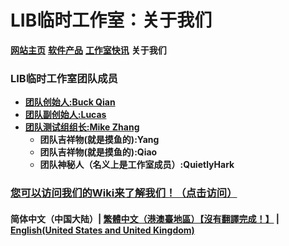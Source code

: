 # LIB临时工作室：关于我们

**[网站主页](index)** **[软件产品](Software)** **[工作室快讯](News)** **关于我们**

### LIB临时工作室团队成员

- **[团队创始人:Buck Qian](introduction/member/Buck_Qian)**
- **[团队副创始人:Lucas](introduction/member/Lucas)**
- **[团队测试组组长:Mike Zhang](introduction/member/Mike_Zhang)**
  - **团队吉祥物(就是摸鱼的):Yang**
  - **团队吉祥物(就是摸鱼的):Qiao**
  - **团队神秘人（名义上是工作室成员）:QuietlyHark**

### [您可以访问我们的Wiki来了解我们！（点击访问）](/introduction/studio-wiki/wiki-index)

#### 简体中文（中国大陆）| [繁體中文（港澳臺地區）【沒有翻譯完成！】](tc/About_us) | **[English(United States and United Kingdom)](en/About_us)**
